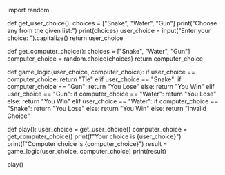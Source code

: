 import random

def get_user_choice():
    choices = ["Snake", "Water", "Gun"]
    print("Choose any from the given list:")
    print(choices)
    user_choice = input("Enter your choice: ").capitalize()
    return user_choice

def get_computer_choice():
    choices = ["Snake", "Water", "Gun"]
    computer_choice = random.choice(choices)
    return computer_choice

def game_logic(user_choice, computer_choice):
    if user_choice == computer_choice:
        return "Tie"
    elif user_choice == "Snake":
        if computer_choice == "Gun":
            return "You Lose"
        else:
            return "You Win"
    elif user_choice == "Gun":
        if computer_choice == "Water":
            return "You Lose"
        else:
            return "You Win"
    elif user_choice == "Water":
        if computer_choice == "Snake":
            return "You Lose"
        else:
            return "You Win"
    else:
        return "Invalid Choice"

def play():
    user_choice = get_user_choice()
    computer_choice = get_computer_choice()
    print(f"Your choice is {user_choice}")
    print(f"Computer choice is {computer_choice}")
    result = game_logic(user_choice, computer_choice)
    print(result)

play()
